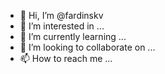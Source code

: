 - 👋 Hi, I’m @fardinskv
- 👀 I’m interested in ...
- 🌱 I’m currently learning ...
- 💞️ I’m looking to collaborate on ...
- 📫 How to reach me ...

<!---
fardinskv/fardinskv is a ✨ special ✨ repository because its `README.md` (this file) appears on your GitHub profile.
You can click the Preview link to take a look at your changes.
--->
